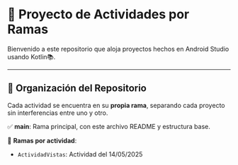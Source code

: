 # 🚀 Proyecto de Actividades por Ramas

Bienvenido a este repositorio que aloja proyectos hechos en Android Studio usando Kotlin📚.

---

## 📂 Organización del Repositorio

Cada actividad se encuentra en su **propia rama**, separando cada proyecto sin interferencias entre uno y otro.

✅ **main**: Rama principal, con este archivo README y estructura base.

🧠 **Ramas por actividad**:
- `ActividadVistas`: Actividad del 14/05/2025

